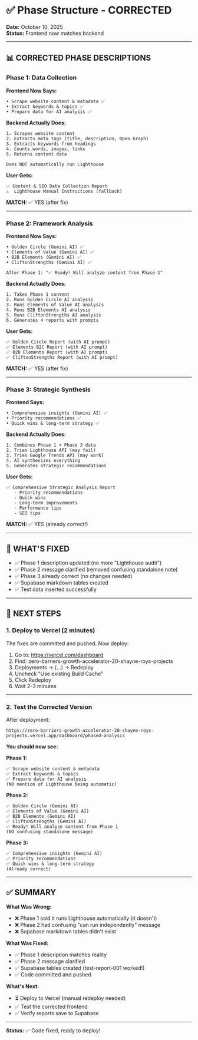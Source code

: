 # ✅ Phase Structure - CORRECTED

**Date:** October 10, 2025  
**Status:** Frontend now matches backend

---

## 📊 CORRECTED PHASE DESCRIPTIONS

### **Phase 1: Data Collection**

**Frontend Now Says:**

```
• Scrape website content & metadata ✅
• Extract keywords & topics ✅
• Prepare data for AI analysis ✅
```

**Backend Actually Does:**

```
1. Scrapes website content
2. Extracts meta tags (title, description, Open Graph)
3. Extracts keywords from headings
4. Counts words, images, links
5. Returns content data

Does NOT automatically run Lighthouse
```

**User Gets:**

```
✅ Content & SEO Data Collection Report
⚠️  Lighthouse Manual Instructions (fallback)
```

**MATCH:** ✅ YES (after fix)

---

### **Phase 2: Framework Analysis**

**Frontend Now Says:**

```
• Golden Circle (Gemini AI) ✅
• Elements of Value (Gemini AI) ✅
• B2B Elements (Gemini AI) ✅
• CliftonStrengths (Gemini AI) ✅

After Phase 1: "✅ Ready! Will analyze content from Phase 1"
```

**Backend Actually Does:**

```
1. Takes Phase 1 content
2. Runs Golden Circle AI analysis
3. Runs Elements of Value AI analysis
4. Runs B2B Elements AI analysis
5. Runs CliftonStrengths AI analysis
6. Generates 4 reports with prompts
```

**User Gets:**

```
✅ Golden Circle Report (with AI prompt)
✅ Elements B2C Report (with AI prompt)
✅ B2B Elements Report (with AI prompt)
✅ CliftonStrengths Report (with AI prompt)
```

**MATCH:** ✅ YES (after fix)

---

### **Phase 3: Strategic Synthesis**

**Frontend Says:**

```
• Comprehensive insights (Gemini AI) ✅
• Priority recommendations ✅
• Quick wins & long-term strategy ✅
```

**Backend Actually Does:**

```
1. Combines Phase 1 + Phase 2 data
2. Tries Lighthouse API (may fail)
3. Tries Google Trends API (may work)
4. AI synthesizes everything
5. Generates strategic recommendations
```

**User Gets:**

```
✅ Comprehensive Strategic Analysis Report
   - Priority recommendations
   - Quick wins
   - Long-term improvements
   - Performance tips
   - SEO tips
```

**MATCH:** ✅ YES (already correct!)

---

## 🎯 WHAT'S FIXED

- ✅ Phase 1 description updated (no more "Lighthouse audit")
- ✅ Phase 2 message clarified (removed confusing standalone note)
- ✅ Phase 3 already correct (no changes needed)
- ✅ Supabase markdown tables created
- ✅ Test data inserted successfully

---

## 🚀 NEXT STEPS

### **1. Deploy to Vercel** (2 minutes)

The fixes are committed and pushed. Now deploy:

1. Go to: https://vercel.com/dashboard
2. Find: zero-barriers-growth-accelerator-20-shayne-roys-projects
3. Deployments → (...) → Redeploy
4. Uncheck "Use existing Build Cache"
5. Click Redeploy
6. Wait 2-3 minutes

---

### **2. Test the Corrected Version**

After deployment:

```
https://zero-barriers-growth-accelerator-20-shayne-roys-projects.vercel.app/dashboard/phased-analysis
```

**You should now see:**

**Phase 1:**

```
✅ Scrape website content & metadata
✅ Extract keywords & topics
✅ Prepare data for AI analysis
(NO mention of Lighthouse being automatic)
```

**Phase 2:**

```
✅ Golden Circle (Gemini AI)
✅ Elements of Value (Gemini AI)
✅ B2B Elements (Gemini AI)
✅ CliftonStrengths (Gemini AI)
✅ Ready! Will analyze content from Phase 1
(NO confusing standalone message)
```

**Phase 3:**

```
✅ Comprehensive insights (Gemini AI)
✅ Priority recommendations
✅ Quick wins & long-term strategy
(Already correct)
```

---

## ✅ SUMMARY

**What Was Wrong:**

- ❌ Phase 1 said it runs Lighthouse automatically (it doesn't)
- ❌ Phase 2 had confusing "can run independently" message
- ❌ Supabase markdown tables didn't exist

**What Was Fixed:**

- ✅ Phase 1 description matches reality
- ✅ Phase 2 message clarified
- ✅ Supabase tables created (test-report-001 worked!)
- ✅ Code committed and pushed

**What's Next:**

- ⏳ Deploy to Vercel (manual redeploy needed)
- ✅ Test the corrected frontend
- ✅ Verify reports save to Supabase

---

**Status:** ✅ Code fixed, ready to deploy!
